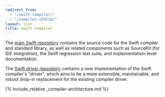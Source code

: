 ```yaml
---
redirect_from:
  - "/swift-compiler/"
  - "/compiler-stdlib/"
layout: list
title: Swift Compiler
---
```


The [main Swift repository][swift-repo] contains the source code for
the Swift compiler and standard library, as well as related components
such as SourceKit (for IDE integration), the Swift regression test
suite, and implementation-level documentation.

The [Swift driver repository][swift-driver-repo] contains a new
implementation of the Swift compiler's "driver", which aims to be a
more extensible, maintainable, and robust drop-in replacement for the
existing compiler driver.

{% include_relative _compiler-architecture.md %}

[bugtracker]:  https://github.com/apple/swift/issues
[swift-repo]: https://github.com/apple/swift "Swift repository"
[swift-driver-repo]: https://github.com/apple/swift-driver "Swift driver repository"
